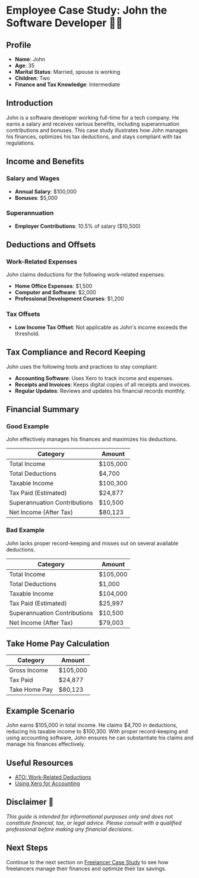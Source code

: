 # Employee Case Study: John the Software Developer 👨‍💻

## Profile

- **Name**: John
- **Age**: 35
- **Marital Status**: Married, spouse is working
- **Children**: Two
- **Finance and Tax Knowledge**: Intermediate

## Introduction

John is a software developer working full-time for a tech company. He earns a salary and receives various benefits, including superannuation contributions and bonuses. This case study illustrates how John manages his finances, optimizes his tax deductions, and stays compliant with tax regulations.

## Income and Benefits

### Salary and Wages

- **Annual Salary**: $100,000
- **Bonuses**: $5,000

### Superannuation

- **Employer Contributions**: 10.5% of salary ($10,500)

## Deductions and Offsets

### Work-Related Expenses

John claims deductions for the following work-related expenses:

- **Home Office Expenses**: $1,500
- **Computer and Software**: $2,000
- **Professional Development Courses**: $1,200

### Tax Offsets

- **Low Income Tax Offset**: Not applicable as John's income exceeds the threshold.

## Tax Compliance and Record Keeping

John uses the following tools and practices to stay compliant:

- **Accounting Software**: Uses Xero to track income and expenses.
- **Receipts and Invoices**: Keeps digital copies of all receipts and invoices.
- **Regular Updates**: Reviews and updates his financial records monthly.

## Financial Summary

### Good Example

John effectively manages his finances and maximizes his deductions.

| Category                     | Amount       |
|------------------------------|--------------|
| Total Income                 | $105,000     |
| Total Deductions             | $4,700       |
| Taxable Income               | $100,300     |
| Tax Paid (Estimated)         | $24,877      |
| Superannuation Contributions | $10,500      |
| Net Income (After Tax)       | $80,123      |

### Bad Example

John lacks proper record-keeping and misses out on several available deductions.

| Category                     | Amount       |
|------------------------------|--------------|
| Total Income                 | $105,000     |
| Total Deductions             | $1,000       |
| Taxable Income               | $104,000     |
| Tax Paid (Estimated)         | $25,997      |
| Superannuation Contributions | $10,500      |
| Net Income (After Tax)       | $79,003      |

## Take Home Pay Calculation

| Category          | Amount    |
|-------------------|-----------|
| Gross Income      | $105,000  |
| Tax Paid          | $24,877   |
| Take Home Pay     | $80,123   |

## Example Scenario

John earns $105,000 in total income. He claims $4,700 in deductions, reducing his taxable income to $100,300. With proper record-keeping and using accounting software, John ensures he can substantiate his claims and manage his finances effectively.

## Useful Resources

- [ATO: Work-Related Deductions](https://www.ato.gov.au/Individuals/Income-and-deductions/Deductions-you-can-claim/)
- [Using Xero for Accounting](https://www.xero.com/au/)

## Disclaimer 🚨

*This guide is intended for informational purposes only and does not constitute financial, tax, or legal advice. Please consult with a qualified professional before making any financial decisions.*

## Next Steps

Continue to the next section on [Freelancer Case Study](freelancer-case-study.md) to see how freelancers manage their finances and optimize their tax savings.
